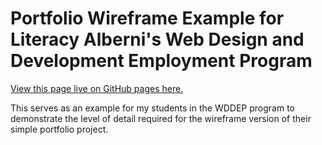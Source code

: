 # Portfolio Wireframe Example for Literacy Alberni's Web Design and Development Employment Program

[View this page live on GitHub pages here.](https://lancecore.github.io/wddep-portfolio-wireframe/)

This serves as an example for my students in the WDDEP program to demonstrate the level of detail required for the wireframe version of their simple portfolio project.
